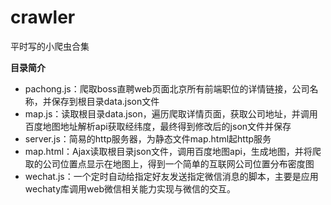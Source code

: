 # crawler
平时写的小爬虫合集

**目录简介**

 - pachong.js：爬取boss直聘web页面北京所有前端职位的详情链接，公司名称，并保存到根目录data.json文件
 - map.js：读取根目录data.json，遍历爬取详情页面，获取公司地址，并调用百度地图地址解析api获取经纬度，最终得到修改后的json文件并保存
 - server.js：简易的http服务器，为静态文件map.html起http服务
 - map.html：Ajax读取根目录json文件，调用百度地图api，生成地图，并将爬取的公司位置点显示在地图上，得到一个简单的互联网公司位置分布密度图
 - wechat.js：一个定时自动给指定好友发送指定微信消息的脚本，主要是应用wechaty库调用web微信相关能力实现与微信的交互。
